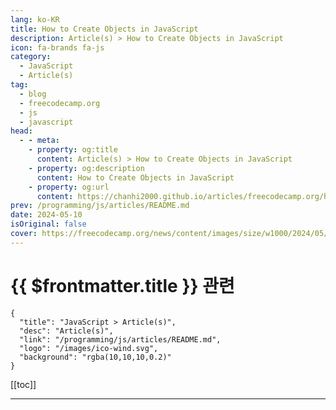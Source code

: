 ```yaml
---
lang: ko-KR
title: How to Create Objects in JavaScript
description: Article(s) > How to Create Objects in JavaScript
icon: fa-brands fa-js
category: 
  - JavaScript
  - Article(s)
tag: 
  - blog
  - freecodecamp.org
  - js
  - javascript
head:
  - - meta:
    - property: og:title
      content: Article(s) > How to Create Objects in JavaScript
    - property: og:description
      content: How to Create Objects in JavaScript
    - property: og:url
      content: https://chanhi2000.github.io/articles/freecodecamp.org/how-to-create-objects-in-javascript.html
prev: /programming/js/articles/README.md
date: 2024-05-10
isOriginal: false
cover: https://freecodecamp.org/news/content/images/size/w1000/2024/05/Ivory-and-Blue-Lavender-Aesthetic-Photo-Collage-Presentation--9-.png
---
```


# {{ $frontmatter.title }} 관련

```component VPCard
{
  "title": "JavaScript > Article(s)",
  "desc": "Article(s)",
  "link": "/programming/js/articles/README.md",
  "logo": "/images/ico-wind.svg",
  "background": "rgba(10,10,10,0.2)"
}
```

[[toc]]

---

<SiteInfo
  name="How to Create Objects in JavaScript"
  desc="In programming, objects are fundamental building blocks used to represent real-world entities or concepts. JavaScript, a versatile and popular language, offers various ways to create these objects.  This article dives deep into these methods, equipping you with the knowledge to craft objects tailored to your programming needs. We'll begin..."
  url="https://freecodecamp.org/news/how-to-create-objects-in-javascript/"
  logo="https://cdn.freecodecamp.org/universal/favicons/favicon.ico"
  preview="https://freecodecamp.org/news/content/images/size/w1000/2024/05/Ivory-and-Blue-Lavender-Aesthetic-Photo-Collage-Presentation--9-.png"/>

<!-- TODO: 작성 -->

